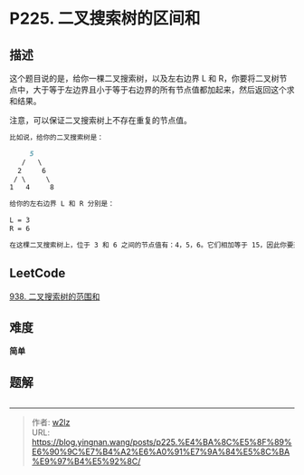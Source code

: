 # P225. 二叉搜索树的区间和


<!--more-->

## 描述

这个题目说的是，给你一棵二叉搜索树，以及左右边界 L 和 R，你要将二叉树节点中，大于等于左边界且小于等于右边界的所有节点值都加起来，然后返回这个求和结果。

注意，可以保证二叉搜索树上不存在重复的节点值。

```markdown
比如说，给你的二叉搜索树是：

     5
   /   \
  2     6
 / \     \
1   4     8

给你的左右边界 L 和 R 分别是：

L = 3
R = 6

在这棵二叉搜索树上，位于 3 和 6 之间的节点值有：4，5，6。它们相加等于 15，因此你要返回 15。
```

## LeetCode

[938. 二叉搜索树的范围和](https://leetcode.cn/problems/range-sum-of-bst/description/)

## 难度

**简单**

## 题解

```java

```


---

> 作者: [w2lz](https://github.com/w2lz)  
> URL: https://blog.yingnan.wang/posts/p225.%E4%BA%8C%E5%8F%89%E6%90%9C%E7%B4%A2%E6%A0%91%E7%9A%84%E5%8C%BA%E9%97%B4%E5%92%8C/  

